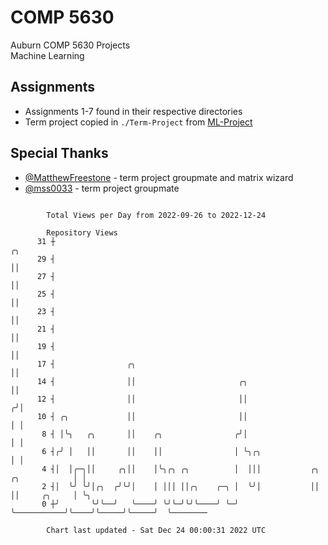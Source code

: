# COMP 5630
Auburn COMP 5630 Projects  
Machine Learning

## Assignments
- Assignments 1-7 found in their respective directories
- Term project copied in `./Term-Project` from [ML-Project](https://github.com/wumphlett/ML-Project)

## Special Thanks
- [@MatthewFreestone](https://github.com/MatthewFreestone) - term project groupmate and matrix wizard
- [@mss0033](https://github.com/mss0033) - term project groupmate

```

        Total Views per Day from 2022-09-26 to 2022-12-24

        Repository Views
      31 ┼                                                                              ╭╮
      29 ┤                                                                              ││
      27 ┤                                                                              ││
      25 ┤                                                                              ││
      23 ┤                                                                              ││
      21 ┤                                                                              ││
      19 ┤                                                                              ││
      17 ┤                ╭╮                                                            ││
      14 ┤                ││                       ╭╮                                   ││
      12 ┤                ││                       ││                                  ╭╯│
      10 ┤ ╭╮             ││                       ││                                  │ │
       8 ┤ │╰╮   ╭╮       ││    ╭╮                ╭╯│                                  │ │
       6 ┤╭╯ │   ││       ││    ││                │ ╰╮╭╮                               │ │
       4 ┤│  │╭─╮││     ╭╮││    │╰╮╭╮ ╭╮          │  │││           ╭╮    ╭╮            │ │
       2 ┤│  ╰╯ ╰╯│╭╮  ╭╯╰╯│    │ │││ ││╭╮    ╭─╮ │  ╰╯│           ││    ││     ╭╮     │ ╰╮
       0 ┼╯       ╰╯╰──╯   ╰────╯ ╰╯╰─╯╰╯╰────╯ ╰─╯    ╰───────────╯╰────╯╰─────╯╰─────╯  ╰────────

        Chart last updated - Sat Dec 24 00:00:31 2022 UTC
        
```
